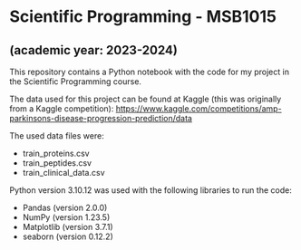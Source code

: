 # Scientific Programming - MSB1015 
## (academic year: 2023-2024)

This repository contains a Python notebook with the code for my project in the Scientific Programming course. 

The data used for this project can be found at Kaggle (this was originally from a Kaggle competition): https://www.kaggle.com/competitions/amp-parkinsons-disease-progression-prediction/data

The used data files were:
- train_proteins.csv
- train_peptides.csv
- train_clinical_data.csv

Python version 3.10.12 was used with the following libraries to run the code:
- Pandas (version 2.0.0)
- NumPy (version 1.23.5)
- Matplotlib (version 3.7.1)
- seaborn (version 0.12.2)
